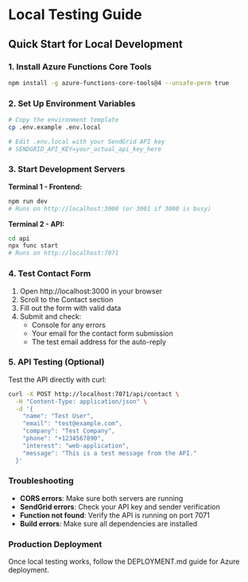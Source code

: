# Local Testing Guide

## Quick Start for Local Development

### 1. Install Azure Functions Core Tools
```bash
npm install -g azure-functions-core-tools@4 --unsafe-perm true
```

### 2. Set Up Environment Variables
```bash
# Copy the environment template
cp .env.example .env.local

# Edit .env.local with your SendGrid API key
# SENDGRID_API_KEY=your_actual_api_key_here
```

### 3. Start Development Servers

**Terminal 1 - Frontend:**
```bash
npm run dev
# Runs on http://localhost:3000 (or 3001 if 3000 is busy)
```

**Terminal 2 - API:**
```bash
cd api
npx func start
# Runs on http://localhost:7071
```

### 4. Test Contact Form
1. Open http://localhost:3000 in your browser
2. Scroll to the Contact section
3. Fill out the form with valid data
4. Submit and check:
   - Console for any errors
   - Your email for the contact form submission
   - The test email address for the auto-reply

### 5. API Testing (Optional)
Test the API directly with curl:
```bash
curl -X POST http://localhost:7071/api/contact \
  -H "Content-Type: application/json" \
  -d '{
    "name": "Test User",
    "email": "test@example.com",
    "company": "Test Company",
    "phone": "+1234567890",
    "interest": "web-application",
    "message": "This is a test message from the API."
  }'
```

### Troubleshooting
- **CORS errors**: Make sure both servers are running
- **SendGrid errors**: Check your API key and sender verification
- **Function not found**: Verify the API is running on port 7071
- **Build errors**: Make sure all dependencies are installed

### Production Deployment
Once local testing works, follow the DEPLOYMENT.md guide for Azure deployment.
